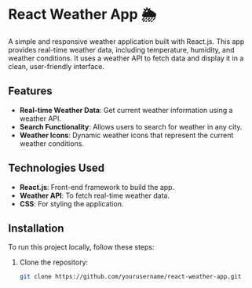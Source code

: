 # React Weather App 🌦️

A simple and responsive weather application built with React.js. This app provides real-time weather data, including temperature, humidity, and weather conditions. It uses a weather API to fetch data and display it in a clean, user-friendly interface.

## Features

- **Real-time Weather Data**: Get current weather information using a weather API.
- **Search Functionality**: Allows users to search for weather in any city.
- **Weather Icons**: Dynamic weather icons that represent the current weather conditions.

## Technologies Used

- **React.js**: Front-end framework to build the app.
- **Weather API**: To fetch real-time weather data.
- **CSS**: For styling the application.

## Installation

To run this project locally, follow these steps:

1. Clone the repository:

   ```bash
   git clone https://github.com/yourusername/react-weather-app.git

